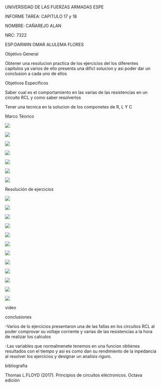 UNIVERSIDAD DE LAS FUERZAS ARMADAS ESPE

INFORME TAREA: CAPITULO 17 y 18

NOMBRE: CAÑAREJO ALAN

NRC: 7322

ESP:DARWIN OMAR ALULEMA FLORES

Objetivo General

Obtener una resolucion practica de los ejercicios del los diferentes capitulos ya varios de ello presenta una dificl solucion y asi poder dar un conclusion a cada uno de ellos 

Objetivos Especificos 

Saber cual es el comportamiento en las varias de las resistencias en un circuito RCL y como saber resolverlos

Tener una tecnica en la solucion de los componetes de R, L Y C

Marco Téorico

![](https://github.com/aicanarejo/Informe-9/blob/main/1.png)

![](https://github.com/aicanarejo/Informe-9/blob/main/2.png)

![](https://github.com/aicanarejo/Informe-9/blob/main/3.png)

![](https://github.com/aicanarejo/Informe-9/blob/main/4.png)

![](https://github.com/aicanarejo/Informe-9/blob/main/5.png)

![](https://github.com/aicanarejo/Informe-9/blob/main/6.png)

![](https://github.com/aicanarejo/Informe-9/blob/main/7.png)

Resolución de ejercicios

![](https://github.com/aicanarejo/Informe-9/blob/main/Ejercicios%20Resueltos/Tarea%209_1.png)

![](https://github.com/aicanarejo/Informe-9/blob/main/Ejercicios%20Resueltos/Tarea%209_2.png)

![](https://github.com/aicanarejo/Informe-9/blob/main/Ejercicios%20Resueltos/Tarea%209_3.png)

![](https://github.com/aicanarejo/Informe-9/blob/main/Ejercicios%20Resueltos/Tarea%209_4.png)

![](https://github.com/aicanarejo/Informe-9/blob/main/Ejercicios%20Resueltos/Tarea%209_5.png)

![](https://github.com/aicanarejo/Informe-9/blob/main/Ejercicios%20Resueltos/Tarea%209_6.png)

![](https://github.com/aicanarejo/Informe-9/blob/main/Ejercicios%20Resueltos/Tarea%209_7.png)

![](https://github.com/aicanarejo/Informe-9/blob/main/Ejercicios%20Resueltos/Tarea%209_8.png)

![](https://github.com/aicanarejo/Informe-9/blob/main/Ejercicios%20Resueltos/Tarea%209_9.png)

![](https://github.com/aicanarejo/Informe-9/blob/main/Ejercicios%20Resueltos/Tarea%209_10.png)

![](https://github.com/aicanarejo/Informe-9/blob/main/Ejercicios%20Resueltos/Tarea%209_11.png)

![](https://github.com/aicanarejo/Informe-9/blob/main/Ejercicios%20Resueltos/Tarea%209_12.png)

video 

conclusiones

-Varios de lo ejercicios presentaron una de las fallas en los circuitos RCL al poder comprovar su voltaje corriente y varias de las resistencias a la hora de realizar los calculos 

-Las variables que normalmenete tenemos en una funcion obtienes resultados con el tiempo y asi es como dan su rendimiento de la inpedancia al resolver los ejercicios y designar un analisis riguro.

bibliografia

Thomas L.FLOYD (2017). Principios de circuitos eléctronicos. Octava edición

